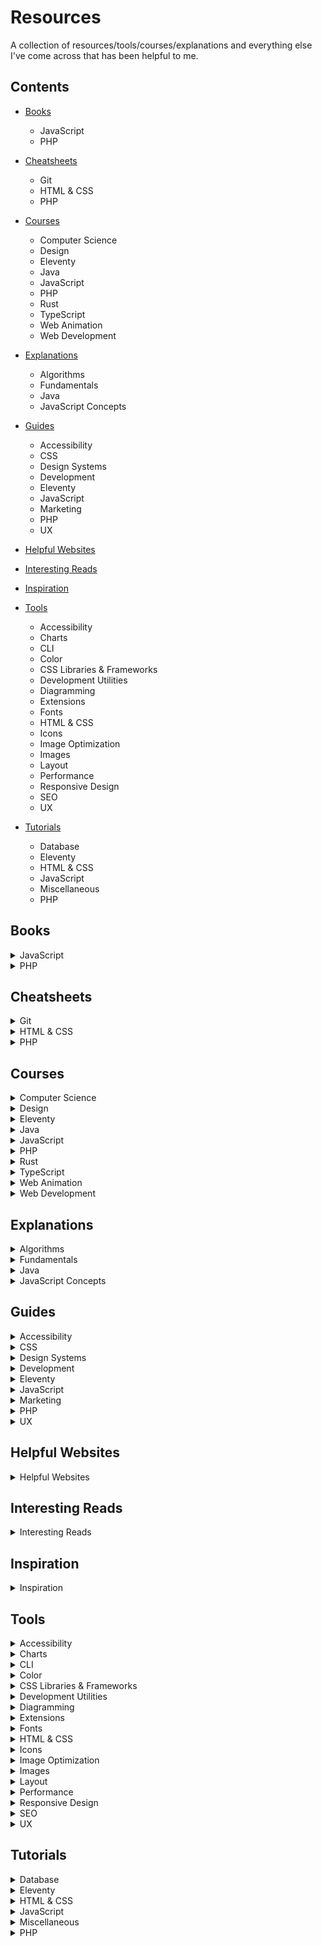 # Resources

A collection of resources/tools/courses/explanations and everything else I've come across that has been helpful to me.



## Contents

- [Books](#books)
  - JavaScript
  - PHP

- [Cheatsheets](#cheatsheets)
  - Git
  - HTML & CSS
  - PHP

- [Courses](#courses)
  - Computer Science
  - Design
  - Eleventy
  - Java
  - JavaScript
  - PHP
  - Rust
  - TypeScript
  - Web Animation
  - Web Development

- [Explanations](#explanations)
  - Algorithms
  - Fundamentals
  - Java
  - JavaScript Concepts
  
- [Guides](#guides)
  - Accessibility
  - CSS
  - Design Systems
  - Development
  - Eleventy
  - JavaScript
  - Marketing
  - PHP
  - UX

- [Helpful Websites](#helpful-websites)

- [Interesting Reads](#interesting-reads)

- [Inspiration](#inspiration)

- [Tools](#tools)
  - Accessibility
  - Charts
  - CLI
  - Color
  - CSS Libraries & Frameworks
  - Development Utilities
  - Diagramming
  - Extensions
  - Fonts
  - HTML & CSS
  - Icons
  - Image Optimization
  - Images
  - Layout
  - Performance
  - Responsive Design
  - SEO
  - UX

- [Tutorials](#tutorials)
  - Database
  - Eleventy
  - HTML & CSS
  - JavaScript
  - Miscellaneous
  - PHP



## Books

<details>
    <summary>JavaScript</summary>
	<ul>
		<li><a href="https://eloquentjavascript.net/">Eloquent JavaScript</a></li>
		<li><a href="https://github.com/getify/You-Dont-Know-JS">You Don't Know JavaScript</a></li>
	</ul>
</details>

<details>
    <summary>PHP</summary>
	<ul>
		<li><a href="https://phptherightway.com/">PHP The Right Way</a></li>
	</ul>
</details>



## Cheatsheets

<details>
    <summary>Git</summary>
	<ul>
		<li><a href="https://dangitgit.com/en">Dangit, Git!?!</a></li>
	</ul>
</details>

<details>
    <summary>HTML & CSS</summary>
	<ul>
		<li><a href="https://htmlreference.io/">HTMLreference.io</a></li>
		<li><a href="https://tympanus.net/codrops/css_reference/">CSS Reference</a></li>
	</ul>
</details>

<details>
    <summary>PHP</summary>
	<ul>
		<li><a href="https://css-tricks.com/php-date-and-time-recipes/">PHP Date and Time Recipes</a></li>
	</ul>
</details>



## Courses

<details>
    <summary>Computer Science</summary>
	<ul>
		<li><a href="https://github.com/ossu/computer-science">Open Source Society University</a></li>
		<li><a href="https://craftinginterpreters.com/">Crafting Interpreters by Robert Nystrom</a></li>
		<li><a href="https://browser.engineering/">Web Browser Engineering by Pavel Panchekha & Chris Harrelson</a></li>
		<li><a href="https://linuxfromscratch.org/">Linux From Scratch</a></li>
	</ul>
</details>

<details>
    <summary>Design</summary>
	<ul>
		<li><a href="https://www.degreeless.design/">Degreeless.design</a></li>
		<li><a href="https://www.uxdatabase.io/free-product-design-course">Free self-taught product design course</a></li>
	</ul>
</details>

<details>
    <summary>Eleventy</summary>
	<ul>
		<li><a href="https://learneleventyfromscratch.com/">Learn Eleventy From Scratch</a></li>
	</ul>
</details>

<details>
    <summary>Java</summary>
	<ul>
		<li><a href="https://testautomationu.applitools.com/java-programming-course/">Java Programming by Angie Jones</a></li>
		<li><a href="https://www.youtube.com/playlist?list=PLqq-6Pq4lTTa9YGfyhyW2CqdtW9RtY-I3">Java 8 Lambda Basics by JavaBrains</a></li>
		<li><a href="https://www.youtube.com/playlist?list=PLC97BDEFDCDD169D7">Spring Framework by JavaBrains</a></li>
		<li><a href="https://www.youtube.com/playlist?list=PLqq-6Pq4lTTbx8p2oCgcAQGQyqN8XeA1x">Spring Boot Quick Start by JavaBrains</a></li>
		<li><a href="https://www.youtube.com/playlist?list=PLE0F6C1917A427E96">JSPs and Servlets by JavaBrains</a></li>
	</ul>
</details>

<details>
    <summary>JavaScript</summary>
	<ul>
		<li><a href="https://www.youtube.com/playlist?list=PLqq-6Pq4lTTYFJxC9NLJ7dSTI5Z1WWB6K">Introduction to JavaScript for Developers by JavaBrains</a></li>
		<li><a href="https://www.youtube.com/playlist?list=PLqq-6Pq4lTTZ_LyvzfrndUOkIvOF4y-_c">JavaScript Scopes and Closures In-depth by JavaBrains</a></li>
		<li><a href="https://www.youtube.com/playlist?list=PLqq-6Pq4lTTaflXUL0v3TSm86nodn0c_u">JavaScript Objects and Prototypes In-depth by JavaBrains</a></li>
		<li><a href="https://codecourse.com/courses/learn-alpine-js">Learn Alpine.js by Codecourse</a></li>
	</ul>
</details>

<details>
    <summary>PHP</summary>
	<ul>
		<li><a href="https://laracasts.com/series/php-for-beginners">The PHP Practitioner by Laracasts</a></li>
		<li><a href="https://laracasts.com/series/object-oriented-bootcamp-in-php">Object-Oriented Bootcamp by Laracasts</a></li>
		<li><a href="https://laracasts.com/series/laravel-8-from-scratch">Laravel 8 From Scratch</a></li>
		<li><a href="https://codecourse.com/courses/laravel-basics">Laravel Basics by Codecourse</a></li>
		<li><a href="https://laracasts.com/series/build-modern-laravel-apps-using-inertia-js">Build Modern Laravel Apps Using Inertia.js</a></li>
	</ul>
</details>

<details>
    <summary>Rust</summary>
	<ul>
		<li><a href="https://github.com/rust-lang/rust-by-example">Rust by Example</a></li>
	</ul>
</details>

<details>
    <summary>TypeScript</summary>
	<ul>
		<li><a href="https://www.youtube.com/playlist?list=PLqq-6Pq4lTTanfgsbnFzfWUhhAz3tIezU">TypeScript Basics by JavaBrains</a></li>
	</ul>
</details>

<details>
    <summary>Web Animation</summary>
	<ul>
		<li><a href="https://tilda.education/en/web-animation-course">Web Animation by Tilda</a></li>
	</ul>
</details>

<details>
    <summary>Web Development</summary>
	<ul>
		<li><a href="https://github.com/microsoft/Web-Dev-For-Beginners">Web Development for Beginners</a></li>
		<li><a href="https://github.com/google/WebFundamentals">Web Fundamentals on DevSite</a></li>
		<li><a href="https://github.com/dexteryy/spellbook-of-modern-webdev">Spellbook of Modern Web Dev</a></li>
	</ul>
</details>



## Explanations

<details>
    <summary>Algorithms</summary>
	<ul>
		<li><a href="https://github.com/TheAlgorithms/PHP">Algorithms implemented in PHP</a></li>
		<li><a href="https://github.com/TheAlgorithms/Java">Algorithms implemented in Java</a></li>
		<li><a href="https://github.com/TheAlgorithms/Javascript">Algorithms implemented in JavaScript</a></li>
	</ul>
</details>

<details>
    <summary>Fundamentals</summary>
	<ul>
		<li><a href="https://github.com/vasanthk/how-web-works">How The Web Works</a></li>
		<li><a href="https://github.com/samdutton/simpl">Simplest possible examples of HTML, CSS and Javascript</a></li>
		<li><a href="https://github.com/jlevy/the-art-of-command-line">The Art of Command Line</a></li>
	</ul>
</details>

<details>
    <summary>Java</summary>
	<ul>
		<li><a href="https://javarevisited.blogspot.com/2022/03/how-autowiring-of-beans-works-in-spring.html">How Autowiring of Beans works in Spring</a></li>
	</ul>
</details>

<details>
    <summary>JavaScript Concepts</summary>
	<ul>
		<li><a href="https://github.com/leonardomso/33-js-concepts">33 js concepts</a></li>
	</ul>
</details>



## Guides

<details>
    <summary>Accessibility</summary>
	<ul>
		<li><a href="https://www.accessibility-developer-guide.com/">Accessibility Developer Guide</a></li>
		<li><a href="https://www.smashingmagazine.com/2021/04/complete-guide-html-email-templates-tools/">A Complete Guide To HTML Email</a></li>
	</ul>
</details>

<details>
    <summary>CSS</summary>
	<ul>
		<li><a href="https://css-tricks.com/css-cascade-layers/">A Complete Guide to CSS Cascade Layers</a></li>
		<li><a href="https://css-tricks.com/a-complete-guide-to-dark-mode-on-the-web/">A Complete Guide to Dark Mode on the Web</a></li>
		<li><a href="https://learncssgrid.com/">Learn CSS Grid</a></li>
	</ul>
</details>

<details>
    <summary>Design Systems</summary>
	<ul>
		<li><a href="https://leerob.io/blog/style-guides-component-libraries-design-systems">Everything I Know About Style Guides, Design Systems, and Component Libraries by Lee Robinson</a></li>
	</ul>
</details>

<details>
    <summary>Development</summary>
	<ul>
		<li><a href="https://semver.org/">Semantic Versioning 2.0.0</a></li>
		<li><a href="https://keepachangelog.com/en/1.0.0/">Keep a Changelog</a></li>
		<li><a href="https://github.com/kamranahmedse/developer-roadmap/">Developer Roadmap</a></li>
		<li><a href="https://github.com/donnemartin/system-design-primer">System Design Primer</a></li>
		<li><a href="https://github.com/jwasham/coding-interview-university">Coding Interview University</a></li>
		<li><a href="https://github.com/yangshun/front-end-interview-handbook">Front End Interview Handbook</a></li>
		<li><a href="https://github.com/yangshun/tech-interview-handbook">Tech Interview Handbook</a></li>
		<li><a href="https://github.com/sindresorhus/awesome">Curated list of IT Topics</a></li>
	</ul>
</details>

<details>
    <summary>Eleventy</summary>
	<ul>
		<li><a href="https://www.smashingmagazine.com/2021/03/eleventy-static-site-generator/">A Deep Dive Into Eleventy Static Site Generator</a></li>
	</ul>
</details>

<details>
    <summary>JavaScript</summary>
	<ul>
		<li><a href="https://github.com/airbnb/javascript">Airbnb JavaScript Style Guide</a></li>
		<li><a href="https://github.com/ryanmcdermott/clean-code-javascript">Clean Code JavaScript</a></li>
	</ul>
</details>

<details>
    <summary>Marketing</summary>
	<ul>
		<li><a href="https://priceonomics.com/the-content-marketing-handbook/">The Content Marketing Handbook</a></li>
		<li><a href="https://www.smashingmagazine.com/2022/03/guide-mobile-app-marketing/">A Complete Guide To Mobile App Marketing</a></li>
	</ul>
</details>

<details>
    <summary>PHP</summary>
	<ul>
		<li><a href="https://flatlogic.com/blog/laravel-validation-guide/">Laravel Validation Guide</a></li>
	</ul>
</details>

<details>
    <summary>UX</summary>
	<ul>
		<li><a href="https://www.uxmatters.com/mt/archives/2022/03/optimizing-a-web-site-for-googles-new-ux-criteria.php">Optimizing a Web Site for Google's New UX Criteria</a></li>
	</ul>
</details>



## Helpful Websites

<details>
    <summary>Helpful Websites</summary>
	<ul>
		<li><a href="https://tiny-helpers.dev/">Tiny Helpers</a></li>
		<li><a href="https://moderncss.dev/">moderncss.dev</a></li>
		<li><a href="https://www.btw.so/open-source-alternatives">Open Source Alternatives</a></li>
		<li><a href="https://send.vis.ee/">Send</a></li>
		<li><a href="https://wormhole.app/">Wormhole</a></li>
		<li><a href="https://www.swisstransfer.com/en">SwissTransfer</a></li>
		<li><a href="https://filesend.standardnotes.com/">SN FileSend</a></li>
		<li><a href="https://degoogle.jmoore.dev/">degoogle</a></li>
		<li><a href="https://hirestack.ai/interview-questions-generator">AI generated questions and answers</a></li>
		<li><a href="https://11ty.rocks/">11ty Rocks!</a></li>
		<li><a href="https://smolcss.dev/">SmolCSS</a></li>
		<li><a href="https://gridbyexample.com/">Grid by example</a></li>
		<li><a href="https://codeawesome.io/">Codeawesome</a></li>
		<li><a href="https://stackshare.io/stacks">Stackshare</a></li>
	</ul>
</details>



## Interesting Reads

<details>
    <summary>Interesting Reads</summary>
	<ul>
		<li><a href="https://critter.blog/2020/11/18/discipline-eats-motivation-for-breakfast/">Discipline eats motivation for breakfast</a></li>
		<li><a href="http://www.wisdomination.com/screw-motivation-what-you-need-is-discipline/">What you need is discipline</a></li>
		<li><a href="http://www.wisdomination.com/practical-discipline/">Practical discipline</a></li>
		<li><a href="https://humanparts.medium.com/laziness-does-not-exist-3af27e312d01">Laziness does not exist but unseen barriers do</a></li>
		<li><a href="https://blog.mozilla.org/en/internet-culture/deep-dives/why-are-hyperlinks-blue/">Why are hyperlinks blue?</a></li>
		<li><a href="https://increment.com/planning/planning-for-momentum/">Planning for momentum</a></li>
		<li><a href="https://ciechanow.ski/curves-and-surfaces/">Curves and Surfaces</a></li>
		<li><a href="https://os.phil-opp.com/">Writing an OS in Rust by Philipp Oppermann</a></li>
		<li><a href="https://marketsplash.com/minimalism-in-graphic-design/">Mastering Simplicity</a></li>
		<li><a href="https://iamschulz.com/writing-logic-in-css/">Writing Logic in CSS</a></li>
		<li><a href="https://www.joshbochu.com/posts/confusion">Coding & Confusion</a></li>
		<li><a href="https://pudding.cool/2022/02/plain/">What makes writing more readable?</a></li>
		<li><a href="https://sive.rs/plaintext">Write plain text files</a></li>
		<li><a href="https://builtformars.com/case-studies/gmail">The imperfections of Gmail</a></li>
		<li><a href="https://sparkbox.com/foundry/what_is_it_like_to_work_with_sparkbox_onboarding_iterating_offboarding_process">Client Journey: Onboarding, Iterating, and Offboarding</a></li>
		<li><a href="https://web.dev/interop-2022/">Interop 2022</a></li>
		<li><a href="https://martinfowler.com/articles/bottlenecks-of-scaleups/">Bottlenecks of Scaleups</a></li>
		<li><a href="https://css-tricks.com/embrace-the-platform/">Embrace the Platform</a></li>
		<li><a href="https://www.smashingmagazine.com/2022/03/building-web-layouts-dual-screen-foldable-devices/">Building Web Layouts For Dual-Screen And Foldable Devices</a></li>
		<li><a href="https://www.swyx.io/css-100-bytes">100 Bytes of CSS to look great everywhere</a></li>
		<li><a href="https://www.abeautifulsite.net/posts/css-parts-inspired-by-bem/">CSS Parts Inspired by BEM</a></li>
		<li><a href="https://jvns.ca/blog/2022/03/10/how-to-use-undocumented-web-apis/">How to use undocumented web APIs</a></li>
		<li><a href="https://www.nngroup.com/articles/alternatives-pagination-listing-pages/">Alternatives to Pagination on Product-Listing Pages</a></li>
		<li><a href="https://open-web-advocacy.org/">Open Web Advocacy</a></li>
		<li><a href="https://webkit.org/blog/12303/css-variables-web-inspector/">Taming CSS Variables with Web Inspector</a></li>
		<li><a href="https://r.bluethl.net/how-to-design-better-apis">How to design better APIs</a></li>
		<li><a href="https://www.smashingmagazine.com/2022/03/improving-ci-cd-flow-application/">Improving The CI/CD Flow For Your Application</a></li>
		<li><a href="https://critter.blog/2022/03/11/whats-in-your-zone-of-genius/">What's in your zone of genius?</a></li>
		<li><a href="https://blog.jim-nielsen.com/2022/things-the-css-spec-folks-got-right/">Things the CSS Spec Folks Got Right</a></li>
		<li><a href="https://iamschulz.com/basic-components-how-to-framework-your-site/">How to framework your site</a></li>
		<li><a href="https://daverupert.com/2022/03/15-minute-fix-vs-30-day-fix/">The 15 minute fix vs the 30 day fix</a></li>
		<li><a href="https://blog.jim-nielsen.com/2022/inline-all-the-things/">Inline All The Things</a></li>
		<li><a href="https://gomakethings.com/how-to-make-mpas-that-are-as-fast-as-spas/">How to make MPAs that are as fast as SPAs</a></li>
		<li><a href="https://alexsexton.com/blog/2014/11/the-monty-hall-rewrite/">The Monty Hall Rewrite</a></li>
		<li><a href="https://alistapart.com/article/webmentions-enabling-better-communication-on-the-internet/">Webmentions: Enabling Better Communication on the Internet</a></li>
	</ul>
</details>



## Inspiration

<details>
    <summary>Inspiration</summary>
	<ul>
		<li><a href="https://www.dialup.net/windle/">Windle for Windows 3.1</a></li>
		<li><a href="https://oss.love/">oss.love</a></li>
		<li><a href="https://paint.withdiagram.com/">paint.withdiagram.com</a></li>
		<li><a href="https://jesse-zhou.com/">Jesse's Ramen</a></li>
		<li><a href="https://microwaver59.com/">microwaver59</a></li>
		<li><a href="https://personalsit.es/">personalsit.es</a></li>
		<li><a href="https://umamiland.withgoogle.com/en">Umami Land</a></li>
		<li><a href="https://jant.fr/">Jantana Hennard</a></li>
		<li><a href="https://patrickheng.com/">Patrick Heng</a></li>
		<li><a href="https://therace.montblanclegend.com/">The Race</a></li>
	</ul>
</details>



## Tools

<details>
    <summary>Accessibility</summary>
	<ul>
		<li><a href="https://ffoodd.github.io/a11y.css/">a11y.css</a></li>
		<li><a href="https://www.ibm.com/able/toolkit/tools/">IBM Equal Access Accessibility Checker</a></li>
		<li><a href="https://khan.github.io/tota11y/">tota11y</a></li>
	</ul>
</details>

<details>
    <summary>Charts</summary>
	<ul>
		<li><a href="https://github.com/vizzuhq/vizzu-lib">Vizzu</a></li>
		<li><a href="https://frappe.io/charts">Frappe Charts</a></li>
		<li><a href="https://chartscss.org/">Charts.css</a></li>
	</ul>
</details>

<details>
    <summary>CLI</summary>
	<ul>
		<li><a href="https://github.com/muesli/duf">Disk Usage/Free Utility</a></li>
		<li><a href="https://github.com/tldr-pages/tldr">tldr-pages</a></li>
		<li><a href="https://jless.io/">JLess</a></li>
		<li><a href="https://www.shell.how/">shell.how</a></li>
		<li><a href="https://github.com/yashsinghcodes/wik">WIK</a></li>
	</ul>
</details>

<details>
    <summary>Color</summary>
	<ul>
		<li><a href="https://coolors.co/generate">Coolors - color palettes generator</a></li>
		<li><a href="https://alwane.io/">Alwane - Extract CSS Colors</a></li>
		<li><a href="https://fffuel.co/cccolor/">cccolor</a></li>
		<li><a href="https://randomcolor.design/">randomcolor.design</a></li>
		<li><a href="https://huemint.com/">Huemint</a></li>
		<li><a href="https://www.opensourcecolorsystem.design/">open source color system</a></li>
		<li><a href="https://hue.tools/">hue.tools</a></li>
		<li><a href="https://fffuel.co/pppalette/">pppalette</a></li>
	</ul>
</details>

<details>
    <summary>CSS Libraries & Frameworks</summary>
	<ul>
		<li><a href="https://github.com/xz/new.css">new.css</a></li>
	</ul>
</details>

<details>
    <summary>Development Utilities</summary>
	<ul>
		<li><a href="https://showcode.app/">showcode.app</a></li>
		<li><a href="https://github.com/saisandeepvaddi/ten-hands">Ten Hands</a></li>
		<li><a href="https://www.codepng.app/">codepng</a></li>
		<li><a href="https://lipsum.com/">lipsum</a></li>
		<li><a href="https://github.com/ssleptsov/ninja-keys">Ninja Keys</a></li>
		<li><a href="https://www.lightgalleryjs.com/">lightGallery</a></li>
		<li><a href="https://github.com/louislam/uptime-kuma">Uptime Kuma</a></li>
		<li><a href="https://github.com/terser/terser">terser</a></li>
		<li><a href="https://github.com/public-apis/public-apis">A collective list of free APIs</a></li>
		<li><a href="https://github.com/microsoft/PowerToys/">Microsoft PowerToys</a></li>
		<li><a href="https://github.com/veler/DevToys">DevToys</a></li>
		<li><a href="https://api-diff.io/">API Diff</a></li>
		<li><a href="https://lyricsum.com/">Lyricsum</a></li>
		<li><a href="https://utopia.fyi/">Utopia - Fluid Responsive Design</a></li>
		<li><a href="https://tortoisegit.org/">TortoiseGit - Windows Git Client</a></li>
		<li><a href="https://kod.so/">kod.so - Beautiful Code Screenshots</a></li>
		<li>Eleventy + Lit
			<ul>
				<li><a href="https://lit.dev/blog/2022-02-07-eleventy/">Announcing a new Lit Labs Eleventy plugin for static rendering of Lit components</a></li>
				<li><a href="https://github.com/lit/lit/tree/main/packages/labs/eleventy-plugin-lit">GitHub Repo for the plugin</a></li>
			</ul>
		</li>
		<li><a href="https://desktop.github.com/">GitHub Desktop Client</a></li>
		<li><a href="https://www.debugbear.com/resource-hint-validator">Resource Hint Validator</a></li>
		<li><a href="https://bmsvieira.github.io/lwder.js/demo/index.html">lwder.js</a></li>
		<li><a href="https://stylojs.com/">Stylo</a></li>
	</ul>
</details>

<details>
    <summary>Diagramming</summary>
	<ul>
		<li><a href="https://excalidraw.com/">Excalidraw</a></li>
		<li><a href="https://mermaid-js.github.io/mermaid/#/">Mermaid</a></li>
		<li><a href="https://monodraw.helftone.com/">Monodraw</a></li>
		<li><a href="https://www.tldraw.com/">tldraw</a></li>
	</ul>
</details>

<details>
    <summary>Extensions</summary>
	<ul>
		<li><a href="https://github.com/gildas-lormeau/SingleFile">SingleFile</a></li>
		<li><a href="https://privacybadger.org/">Privacy Badger</a></li>
		<li><a href="https://github.com/mozilla/contain-facebook">Facebook Container</a></li>
		<li><a href="https://archive.ph/">archive.ph</a></li>
	</ul>
</details>

<details>
    <summary>Fonts</summary>
	<ul>
		<li><a href="https://github.com/rsms/inter/">Inter typeface family</a></li>
		<li><a href="https://www.jetbrains.com/lp/mono/">JetBrains Mono</a></li>
		<li><a href="https://manropefont.com/">Manrope</a></li>
		<li><a href="https://material.io/blog/roboto-serif">Roboto Serif</a></li>
		<li><a href="https://www.fontsquirrel.com/tools/webfont-generator">Webfont Generator</a></li>
		<li><a href="https://www.fontfacer.io/">Fontfacer.io</a></li>
	</ul>
</details>

<details>
    <summary>HTML & CSS</summary>
	<ul>
		<li><a href="https://www.joshwcomeau.com/shadow-palette/">Shadow Palette Generator</a></li>
		<li><a href="https://css.glass/">css.glass</a></li>
		<li><a href="https://csswizardry.com/ct/">ct.css</a></li>
		<li><a href="https://hihayk.github.io/shaper/">Shaper</a></li>
		<li><a href="https://ui-snippets.dev/">UI Snippets</a></li>
		<li><a href="https://www.cssui.dev/">CSSUI</a></li>
		<li><a href="https://github.com/alvaromontoro/almond.css">almond.css</a></li>
		<li><a href="https://github.com/ruilisi/css-checker">css-checker</a></li>
	</ul>
</details>

<details>
    <summary>Icons</summary>
	<ul>
		<li><a href="https://icons.getbootstrap.com/">Bootstrap Icons</a></li>
		<li><a href="https://heroicons.com/">heroicons</a></li>
		<li><a href="https://flagicons.lipis.dev/">Country Flags in SVG</a></li>
		<li><a href="https://mdb.pushkaryadav.in/">MDB - badges for your projects</a></li>
		<li><a href="https://github.com/tandpfun/skill-icons">Skill Icons</a></li>
	</ul>
</details>

<details>
    <summary>Image Optimization</summary>
	<ul>
		<li><a href="https://squoosh.app/">Squoosh</a></li>
		<li><a href="https://tinypng.com/">TinyPNG</a></li>
		<li><a href="https://jpeg.rocks/">JPEG.rocks - Privacy-aware JPEG optimizer</a></li>
		<li><a href="http://jpeg-optimizer.com/">jpeg-optimizer</a></li>
		<li><a href="https://saerasoft.com/caesium/">Caesium Image Compressor</a></li>
		<li><a href="https://github.com/antonreshetov/image-optimizer">Mac Only Image Optimizer</a></li>
	</ul>
</details>

<details>
    <summary>Images</summary>
	<ul>
		<li><a href="https://unsplash.com/">Unsplash</a></li>
		<li><a href="https://www.pexels.com/">Pexels</a></li>
		<li><a href="https://pixabay.com/">Pixabay</a></li>
		<li><a href="https://doodleipsum.com/">Doodle Ipsum</a></li>
		<li><a href="https://logoipsum.com/">Logo Ipsum</a></li>
	</ul>
</details>

<details>
    <summary>Layout</summary>
	<ul>
		<li><a href="https://grid.layoutit.com/">Layoutit!</a></li>
		<li><a href="https://cssgrid-generator.netlify.app/">CSS Grid Generator by Sarah Drasner</a></li>
	</ul>
</details>

<details>
    <summary>Performance</summary>
	<ul>
		<li><a href="https://web.dev/measure/">Measure tool by web.dev</a></li>
		<li><a href="https://pagespeed.web.dev/">PageSpeed Insights</a></li>
		<li><a href="https://bundlers.tooling.report/">Bundlers Tooling Report</a></li>
		<li><a href="https://calibreapp.com/tools/core-web-vitals-checker">Core Web Vitals Checker</a></li>
		<li><a href="https://webpagetest.org/">WebPageTest by Catchpoint</a></li>
		<li><a href="https://perfbuddy.com/">PerfBuddy</a></li>
		<li><a href="https://bundlephobia.com/">bundlephobia</a></li>
	</ul>
</details>

<details>
    <summary>Responsive Design</summary>
	<ul>
		<li><a href="https://responsively.app/">Responsively App</a></li>
	</ul>
</details>

<details>
    <summary>SEO</summary>
	<ul>
		<li><a href="https://metaseo.itsvg.in/">metaSEO - Generate meta tags</a></li>
		<li><a href="https://unlighthouse.dev/">Unlighthouse</a></li>
	</ul>
</details>

<details>
    <summary>UX</summary>
	<ul>
		<li><a href="https://heypatterns.com/">Heypatterns</a></li>
		<li><a href="https://open-ui.org/">Open UI</a></li>
		<li><a href="https://www.uidesign.tips/ux-tips">UX Tips</a></li>
		<li><a href="https://twitter.com/i/events/994601867987619840">Refactoring UI Design Tips</a></li>
	</ul>
</details>



## Tutorials

<details>
    <summary>Database</summary>
	<ul>
		<li><a href="https://sive.rs/clean1">Database triggers to clean text inputs</a></li>
		<li><a href="https://sive.rs/api01">Database functions to wrap logic and SQL queries</a></li>
	</ul>
</details>

<details>
    <summary>Eleventy</summary>
	<ul>
		<li><a href="https://danabyerly.com/notes/upgrading-to-eleventy-1-0-0/">Upgrading to Eleventy 1.0.0</a></li>
		<li><a href="https://danabyerly.com/articles/manually-splitting-css-files-in-eleventy/">Manually splitting CSS files in Eleventy</a></li>
	</ul>
</details>

<details>
    <summary>HTML & CSS</summary>
	<ul>
		<li><a href="https://www.internetingishard.com/html-and-css/">HTML & CSS Is Hard</a></li>
		<li><a href="https://web.dev/learn/css/">Learn CSS by web.dev</a></li>
		<li><a href="https://moderncss.dev/custom-select-styles-with-pure-css/">Custom Select Styles with Pure CSS by Stephanie Eckles</a></li>
		<li><a href="https://jgthms.com/web-design-in-4-minutes/">Web Design in 4 minutes</a></li>
		<li><a href="https://yosracodes.hashnode.dev/how-i-make-css-art">How I Make CSS Art by Yosra Emad</a></li>
		<li><a href="https://css-tricks.com/a-clever-sticky-footer-technique/">A Clever Sticky Footer Technique</a></li>
		<li>The Process of Implementing A UI Design From Scratch by Ahmad Shadeed
			<ul>
				<li><a href="https://ishadeed.com/article/building-ui-design-scratch/">Part 1: Building The Header Element</a></li>
				<li><a href="https://ishadeed.com/article/building-ui-design-scratch-part-2/">Part 2: Building The Hero Element</a></li>
				<li><a href="https://ishadeed.com/article/building-ui-design-scratch-part-3/">Part 3: Building The Grid and Course Cards</a></li>
			</ul>
		</li>
		<li><a href="https://thinkdobecreate.com/articles/css-animating-newly-added-element/">Animating in a newly added element</a></li>
		<li><a href="https://www.uidesign.tips/ui-tips">UI Tips</a></li>
		<li><a href="https://github.com/AllThingsSmitty/css-protips">CSS Protips</a></li>
		<li><a href="https://stackdiary.com/useful-css-tricks/">10 Useful CSS Tricks for Front-end Developers</a></li>
		<li><a href="https://evilmartians.com/chronicles/how-to-favicon-in-2021-six-files-that-fit-most-needs">How to Favicon</a></li>
		<li><a href="https://www.stefanjudis.com/blog/a-look-at-the-dialog-elements-super-powers/">A look at the dialog element's super powers</a></li>
		<li><a href="https://www.stefanjudis.com/today-i-learned/how-to-preload-responsive-images-with-imagesizes-and-imagesrcset/">How to preload responsive images with imagesizes and imagesrcset</a></li>
		<li><a href="https://www.scottohara.me//blog/2022/02/19/custom-clear-buttons.html">Making a custom clear text field button</a></li>
	</ul>
</details>

<details>
    <summary>JavaScript</summary>
	<ul>
		<li><a href="https://css-tricks.com/understanding-async-await/">Understanding Async Await</a></li>
		<li><a href="https://javascript.info/">JavaScript.info - The Modern JavaScript Tutorial</a></li>
		<li><a href="https://medium.com/the-node-js-collection/modern-javascript-explained-for-dinosaurs-f695e9747b70?">Modern JavaScript Explained For Dinosaurs</a></li>
		<li><a href="https://jgthms.com/javascript-in-14-minutes/">JavaScript in 14 minutes by Jeremy Thomas</a></li>
		<li><a href="https://htmldom.dev/make-a-draggable-element/">Make a draggable element</a></li>
		<li><a href="https://davidwalsh.name/detect-dark-mode-preference-with-javascript">Detect Dark Mode Preference with JavaScript</a></li>
		<li><a href="https://tympanus.net/codrops/2022/03/04/creating-native-web-components/">Creating Native Web Components with the Minze JavaScript framework</a></li>
		<li><a href="https://github.com/dwyl/learn-tdd">A brief introduction to Test Driven Development (TDD) in JavaScript</a></li>
		<li><a href="https://github.com/30-seconds/30-seconds-of-code">30 seconds of code</a></li>
		<li><a href="https://gomakethings.com/how-to-create-a-search-page-for-a-static-website-with-vanilla-js/">How to create a search page for a static website with vanilla JS</a></li>
	</ul>
</details>

<details>
    <summary>Miscellaneous</summary>
	<ul>
		<li><a href="https://github.com/danistefanovic/build-your-own-x">Build your own (insert technology here)</a></li>
		<li><a href="https://github.com/gothinkster/realworld">Real world example apps</a></li>
		<li><a href="https://www.youtube.com/watch?v=soGRyl9ztjI">What is JWT authorization really about</a></li>
		<li><a href="https://www.youtube.com/watch?v=ggSyF1SVFr4">Vim Basics in 8 Minutes</a></li>
		<li><a href="https://tetralogical.com/blog/2021/12/24/browsing-with-assistive-technology-videos/">Browsing with assistive technology videos</a></li>
		<li><a href="https://aaronparecki.com/2018/06/30/11/your-first-webmention">Sending your First Webmention from Scratch</a></li>
	</ul>
</details>

<details>
    <summary>PHP</summary>
	<ul>
		<li><a href="https://spatie.be/videos/testing-laravel-with-pest/testing-the-homepage">Testing the homepage of a Laravel app using Pest</a></li>
		<li><a href="https://rias.be/blog/running-phpunit-tests-in-parallel-using-github-actions">Running PHPUnit tests in parallel using GitHub actions</a></li>
	</ul>
</details>
